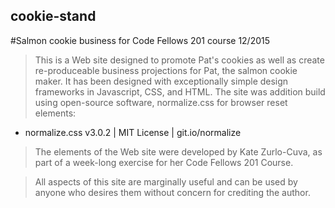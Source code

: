 ## cookie-stand
#Salmon cookie business for Code Fellows 201 course 12/2015

>This is a Web site designed to promote Pat's cookies as well as create re-produceable business projections for Pat, the salmon cookie maker. It has been designed with exceptionally simple design frameworks in Javascript, CSS, and HTML. The site was addition build using open-source software, normalize.css for browser reset elements:

* normalize.css v3.0.2 | MIT License | git.io/normalize

>The elements of the Web site were developed by Kate Zurlo-Cuva, as part of a week-long exercise for her Code Fellows 201 Course.

>All aspects of this site are marginally useful and can be used by anyone who desires them without concern for crediting the author.
